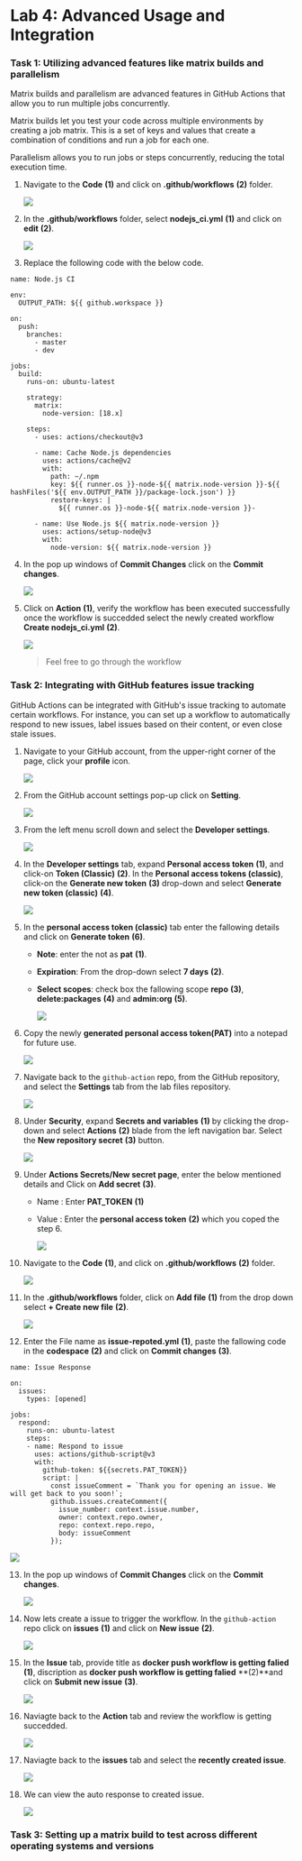 # Lab 4: Advanced Usage and Integration 

### Task 1: Utilizing advanced features like matrix builds and parallelism

Matrix builds and parallelism are advanced features in GitHub Actions that allow you to run multiple jobs concurrently.

Matrix builds let you test your code across multiple environments by creating a job matrix. This is a set of keys and values that create a combination of conditions and run a job for each one.

Parallelism allows you to run jobs or steps concurrently, reducing the total execution time.

1. Navigate to the **Code** **(1)** and click on **.github/workflows** **(2)** folder.

    ![](../media/optimize1.png)

2. In the **.github/workflows** folder, select **nodejs_ci.yml** **(1)** and click on **edit** **(2)**.

    ![](../media/optimize2.png)

3. Replace the following code with the below code.

```
name: Node.js CI

env:
  OUTPUT_PATH: ${{ github.workspace }}

on:
  push:
    branches:
      - master
      - dev

jobs:
  build:
    runs-on: ubuntu-latest

    strategy:
      matrix:
        node-version: [18.x]

    steps:
      - uses: actions/checkout@v3

      - name: Cache Node.js dependencies
        uses: actions/cache@v2
        with:
          path: ~/.npm
          key: ${{ runner.os }}-node-${{ matrix.node-version }}-${{ hashFiles('${{ env.OUTPUT_PATH }}/package-lock.json') }}
          restore-keys: |
            ${{ runner.os }}-node-${{ matrix.node-version }}-

      - name: Use Node.js ${{ matrix.node-version }}
        uses: actions/setup-node@v3
        with:
          node-version: ${{ matrix.node-version }}
```

4. In the pop up windows of **Commit Changes** click on the **Commit changes**.

    ![](../media/newcommit.png)

5. Click on **Action** **(1)**, verify the workflow has been executed successfully once the workflow is succedded select the newly created workflow **Create nodejs_ci.yml** **(2)**.

    ![](../media/optimize4.png)

    > Feel free to go through the workflow

### Task 2: Integrating with GitHub features issue tracking

GitHub Actions can be integrated with GitHub's issue tracking to automate certain workflows. For instance, you can set up a workflow to automatically respond to new issues, label issues based on their content, or even close stale issues.

1. Navigate to your GitHub account, from the upper-right corner of the page, click your **profile** icon.

   ![](../media/ex3-task1-task1.png)

2. From the GitHub account settings pop-up click on **Setting**.
   
   ![](../media/setting.png)

3. From the left menu scroll down and select the **Developer settings**.

    ![](../media/ex3-task1-task2.png)

4. In the **Developer settings** tab, expand **Personal access token** **(1)**, and click-on **Token (Classic)** **(2)**. In the **Personal access tokens (classic)**, click-on the **Generate new token** **(3)** drop-down and select **Generate new token (classic)** **(4)**.

    ![](../media/ex3-task1-task3.png)

5. In the **personal access token (classic)** tab enter the fallowing details and click on **Generate token** **(6)**.

    - **Note**: enter the not as **pat** **(1)**.
    - **Expiration**: From the drop-down select **7 days** **(2)**.
    - **Select scopes**: check box the fallowing scope **repo** **(3)**, **delete:packages** **(4)** and **admin:org** **(5)**.

      ![](../media/ex3-task1-task4.png)

6. Copy the newly **generated personal access token(PAT)** into a notepad for future use.

    ![](../media/ex3-task1-task5.png)

7. Navigate back to the `github-action` repo, from the GitHub repository, and select the **Settings** tab from the lab files repository.

    ![](../media/github-action.png)

8. Under **Security**, expand **Secrets and variables** **(1)** by clicking the drop-down and select **Actions** **(2)** blade from the left navigation bar. Select the **New repository secret** **(3)** button.

    ![](../media/add-sec1.png)

9. Under **Actions Secrets/New secret page**, enter the below mentioned details and Click on **Add secret** **(3)**.

    - Name : Enter **PAT_TOKEN** **(1)**
    - Value : Enter the **personal access token** **(2)** which you coped the step 6.

      ![](../media/ex3-task1-task6.png)

10. Navigate to the **Code** **(1)**, and click on **.github/workflows** **(2)** folder.

    ![](../media/optimize1.png)

11. In the **.github/workflows** folder, click on **Add file** **(1)** from the drop down select **+ Create new file** **(2)**.

    ![](../media/add-file.png)

12. Enter the File name as **issue-repoted.yml** **(1)**, paste the fallowing code in the **codespace** **(2)** and click on **Commit changes** **(3)**.

```
name: Issue Response

on:
  issues:
    types: [opened]

jobs:
  respond:
    runs-on: ubuntu-latest
    steps:
    - name: Respond to issue
      uses: actions/github-script@v3
      with:
        github-token: ${{secrets.PAT_TOKEN}}
        script: |
          const issueComment = `Thank you for opening an issue. We will get back to you soon!`;
          github.issues.createComment({
            issue_number: context.issue.number,
            owner: context.repo.owner,
            repo: context.repo.repo,
            body: issueComment
          });
```

![](../media/issue-yml.png)

13. In the pop up windows of **Commit Changes** click on the **Commit changes**.

    ![](../media/issue-commit.png)

14. Now lets create a issue to trigger the workflow. In the `github-action` repo click on **issues** **(1)** and click on **New issue** **(2)**.

    ![](../media/issue-create.png)

15. In the **Issue** tab, provide title as **docker push workflow is getting falied** **(1)**, discription as **docker push workflow is getting falied** **(2)**and click on **Submit new issue** **(3)**.

    ![](../media/newissue.png)

16. Naviagte back to the **Action** tab and review the workflow is getting succedded.

    ![](../media/issueaction.png)

17. Naviagte back to the **issues** tab and select the **recently created issue**.

    ![](../media/checkissueresponse.png)

18. We can view the auto response to created issue.

    ![](../media/autoreplay.png)

### Task 3: Setting up a matrix build to test across different operating systems and versions